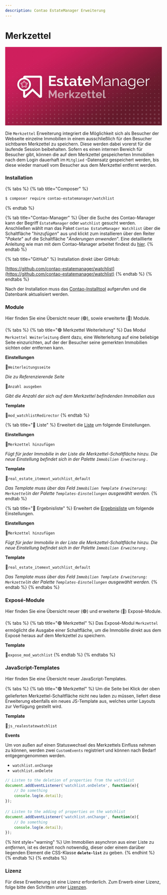 ```yaml
---
description: Contao EstateManager Erweiterung
---
```


# Merkzettel

![](../../.gitbook/assets/produktbild_merkzettel_github.jpg)

Die `Merkzettel` Erweiterung integriert die Möglichkeit sich als Besucher der Webseite einzelne Immobilien in einem ausschließlich für den Besucher sichtbaren Merkzettel zu speichern. Diese werden dabei vorerst für die laufende Session beibehalten. Sofern es einen internen Bereich für Besucher gibt, können die auf dem Merkzettel gespeicherten Immobilien nach dem Login dauerhaft im `Mitglied` -Datensatz gespeichert werden, bis diese wieder manuell vom Besucher aus dem Merkzettel entfernt werden.

### Installation

{% tabs %}
{% tab title="Composer" %}
```bash
$ composer require contao-estatemanager/watchlist
```
{% endtab %}

{% tab title="Contao-Manager" %}
Über die Suche des Contao-Manager kann der Begriff `EstateManager` oder `watchlist` gesucht werden. Anschließen wählt man das Paket `Contao EstateManager Watchlist` über die Schaltfläche "_hinzufügen_" aus und klickt zum installieren über den Reiter "_Pakete_" auf die Schaltfläche "_Änderungen anwenden_". Eine detaillierte Anleitung wie man mit dem Contao-Manager arbeitet findest du [hier](https://docs.contao.org/manual/de/installation/erweiterungen-installieren/).
{% endtab %}

{% tab title="GitHub" %}
Installation direkt über GitHub:

[https://github.com/contao-estatemanager/watchlist](https://github.com/contao-estatemanager/watchlist)
{% endtab %}
{% endtabs %}

Nach der Installation muss das [Contao-Installtool](https://docs.contao.org/manual/de/installation/contao-installtool/) aufgerufen und die Datenbank aktualisiert werden. 

### Module

Hier finden Sie eine Übersicht neuer \(🟢\), sowie erweiterte \(🔵\) Module.

{% tabs %}
{% tab title="🟢 Merkzettel Weiterleitung" %}
Das Modul `Merkzettel Weiterleitung` dient dazu, eine Weiterleitung auf eine beliebige Seite einzurichten, auf der der Besucher seine gemerkten Immobilien sichten oder entfernen kann. 

**Einstellungen**

🔹`Weiterleitungsseite`

_Die zu Referenzierende Seite_

🔹`Anzahl ausgeben`

_Gibt die Anzahl der sich auf dem Merkzettel befindenden Immobilien aus_

**Template**

🔸`mod_watchlistRedirector`
{% endtab %}

{% tab title="🔵 Liste" %}
Erweitert die [Liste](../../installation-konfiguration/frontend-konfiguration/module/liste.md) um folgende Einstellungen.

**Einstellungen**

🔹`Merkzettel hinzufügen`

_Fügt für jeder Immobilie in der Liste die Merkzettel-Schaltfläche hinzu. Die neue Einstellung befindet sich in der Palette `Immobilien Erweiterung` ._

**Template**

🔸`real_estate_itemext_watchlist_default`

_Das Template muss über das Feld `Immobilien Template Erweiterung: Merkzettel`in der Palette `Templates-Einstellungen` ausgewählt werden._
{% endtab %}

{% tab title="🔵 Ergebnisliste" %}
Erweitert die [Ergebnisliste](../../installation-konfiguration/frontend-konfiguration/module/ergebnisliste.md) um folgende Einstellungen.

**Einstellungen**

🔹`Merkzettel hinzufügen`

_Fügt für jeder Immobilie in der Liste die Merkzettel-Schaltfläche hinzu. Die neue Einstellung befindet sich in der Palette `Immobilien Erweiterung` ._

**Template**

🔸`real_estate_itemext_watchlist_default`

_Das Template muss über das Feld `Immobilien Template Erweiterung: Merkzettel`in der Palette `Templates-Einstellungen` ausgewählt werden._
{% endtab %}
{% endtabs %}

### Exposé-Module

Hier finden Sie eine Übersicht neuer \(🟢\) und erweiterte \(🔵\) Exposé-Module.

{% tabs %}
{% tab title="🟢 Merkzettel" %}
Das Exposé-Modul `Merkzettel` ermöglicht die Ausgabe einer Schaltfläche, um die Immobilie direkt aus dem Exposé heraus auf dem Merkzettel zu speichern.

**Template**

🔸`expose_mod_watchlist`
{% endtab %}
{% endtabs %}

### JavaScript-Templates

Hier finden Sie eine Übersicht neuer JavaScript-Templates.

{% tabs %}
{% tab title="🟢 Merkzettel" %}
Um die Seite bei Klick der oben gelieferten Merkzettel-Schaltfläche nicht neu laden zu müssen, liefert diese Erweiterung ebenfalls ein neues JS-Template aus, welches unter Layouts zur Verfügung gestellt wird.

**Template**

🔸`js_realestatewatchlist`

**Events**

Um von außen auf einen Statuswechsel des Merkzettels Einfluss nehmen zu können, werden zwei `CustomEvents` registriert und können nach Bedarf entgegengenommen werden.

* `watchlist.onChange`
* `watchlist.onDelete`

```javascript
// Listen to the deletion of properties from the watchlist
document.addEventListener('watchlist.onDelete', function(e){
    // Do something
    console.log(e.detail);
});

// Listen to the adding of properties on the watchlist
document.addEventListener('watchlist.onChange', function(e){
    // Do something
    console.log(e.detail);
});
```

{% hint style="warning" %}
Um Immobilien asynchron aus einer Liste zu _entfernen_, ist es derzeit noch notwendig, dieser oder einem darüber liegenden Element die CSS-Klasse **`delete-list`** zu geben.
{% endhint %}
{% endtab %}
{% endtabs %}

### Lizenz

Für diese Erweiterung ist eine Lizenz erforderlich. Zum Erwerb einer Lizenz, folge bitte den Schritten unter [Lizenzen](../lizenzen.md).



